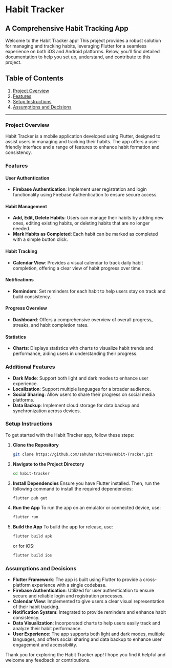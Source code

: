 # Habit Tracker

## A Comprehensive Habit Tracking App

Welcome to the Habit Tracker app! This project provides a robust solution for managing and tracking habits, leveraging Flutter for a seamless experience on both iOS and Android platforms. Below, you'll find detailed documentation to help you set up, understand, and contribute to this project.

## Table of Contents

1. [Project Overview](#project-overview)
2. [Features](#features)
3. [Setup Instructions](#setup-instructions)
4. [Assumptions and Decisions](#assumptions-and-decisions)

---

### Project Overview

Habit Tracker is a mobile application developed using Flutter, designed to assist users in managing and tracking their habits. The app offers a user-friendly interface and a range of features to enhance habit formation and consistency.

### Features

#### User Authentication
- **Firebase Authentication**: Implement user registration and login functionality using Firebase Authentication to ensure secure access.

#### Habit Management
- **Add, Edit, Delete Habits**: Users can manage their habits by adding new ones, editing existing habits, or deleting habits that are no longer needed.
- **Mark Habits as Completed**: Each habit can be marked as completed with a simple button click.

#### Habit Tracking
- **Calendar View**: Provides a visual calendar to track daily habit completion, offering a clear view of habit progress over time.

#### Notifications
- **Reminders**: Set reminders for each habit to help users stay on track and build consistency.

#### Progress Overview
- **Dashboard**: Offers a comprehensive overview of overall progress, streaks, and habit completion rates.

#### Statistics
- **Charts**: Displays statistics with charts to visualize habit trends and performance, aiding users in understanding their progress.

### Additional Features

- **Dark Mode**: Support both light and dark modes to enhance user experience.
- **Localization**: Support multiple languages for a broader audience.
- **Social Sharing**: Allow users to share their progress on social media platforms.
- **Data Backup**: Implement cloud storage for data backup and synchronization across devices.

### Setup Instructions

To get started with the Habit Tracker app, follow these steps:

1. **Clone the Repository**
   ```bash
   git clone https://github.com/sahuharshit408/Habit-Tracker.git
   ```

2. **Navigate to the Project Directory**
   ```bash
   cd habit-tracker
   ```

3. **Install Dependencies**
   Ensure you have Flutter installed. Then, run the following command to install the required dependencies:
   ```bash
   flutter pub get
   ```

4. **Run the App**
   To run the app on an emulator or connected device, use:
   ```bash
   flutter run
   ```

5. **Build the App**
   To build the app for release, use:
   ```bash
   flutter build apk
   ```
   or for iOS:
   ```bash
   flutter build ios
   ```

### Assumptions and Decisions

- **Flutter Framework**: The app is built using Flutter to provide a cross-platform experience with a single codebase.
- **Firebase Authentication**: Utilized for user authentication to ensure secure and reliable login and registration processes.
- **Calendar View**: Implemented to give users a clear visual representation of their habit tracking.
- **Notification System**: Integrated to provide reminders and enhance habit consistency.
- **Data Visualization**: Incorporated charts to help users easily track and analyze their habit performance.
- **User Experience**: The app supports both light and dark modes, multiple languages, and offers social sharing and data backup to enhance user engagement and accessibility.

Thank you for exploring the Habit Tracker app! I hope you find it helpful and welcome any feedback or contributions.
